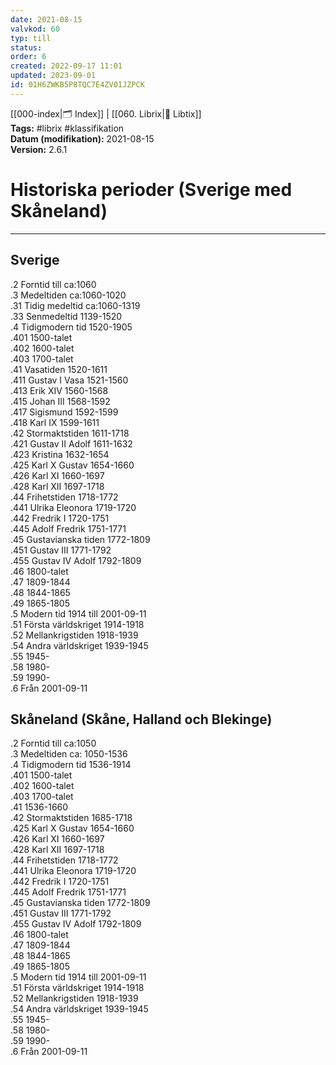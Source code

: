 ```yaml
---
date: 2021-08-15
valvkod: 60
typ: till
status: 
order: 6
created: 2022-09-17 11:01
updated: 2023-09-01
id: 01H6ZWKB5P8TQC7E4ZV01JZPCK
---
```


[[000-index|🗂 Index]] | [[060. Librix|📇 Libtix]]
<br>**Tags:** #librix #klassifikation
<br>**Datum (modifikation):** 2021-08-15
<br>**Version:** 2.6.1

#  Historiska perioder (Sverige med Skåneland)

---

## Sverige
.2    Forntid till ca:1060<br>
.3	  Medeltiden ca:1060-1020<br>
.31	  Tidig medeltid ca:1060-1319<br>
.33	  Senmedeltid 1139-1520<br>
.4	  Tidigmodern tid 1520-1905<br>
.401	1500-talet<br>
.402	1600-talet<br>
.403	1700-talet<br>
.41	  Vasatiden 1520-1611<br>
.411	Gustav I Vasa 1521-1560<br>
.413	Erik XIV 1560-1568<br>
.415	Johan III 1568-1592<br>
.417	Sigismund 1592-1599<br>
.418	Karl IX 1599-1611<br>
.42	  Stormaktstiden 1611-1718<br>
.421	Gustav II Adolf 1611-1632<br>
.423	Kristina 1632-1654<br>
.425	Karl X Gustav 1654-1660<br>
.426	Karl XI 1660-1697<br>
.428	Karl XII 1697-1718<br>
.44	  Frihetstiden 1718-1772<br>
.441	Ulrika Eleonora 1719-1720<br>
.442	Fredrik I 1720-1751<br>
.445	Adolf Fredrik 1751-1771<br>
.45	  Gustavianska tiden 1772-1809<br>
.451	Gustav III 1771-1792<br>
.455	Gustav IV Adolf 1792-1809<br>
.46	  1800-talet<br>
.47	  1809-1844<br>
.48	  1844-1865<br>
.49	  1865-1805<br>
.5	  Modern tid 1914 till 2001-09-11<br>
.51	  Första världskriget 1914-1918<br>
.52	  Mellankrigstiden 1918-1939<br>
.54	  Andra världskriget 1939-1945<br>
.55	  1945-<br>
.58	  1980-<br>
.59	  1990-<br>
.6	  Från 2001-09-11

## Skåneland (Skåne, Halland och Blekinge)
.2	  Forntid till ca:1050<br>
.3	  Medeltiden ca: 1050-1536<br>
.4	  Tidigmodern tid 1536-1914<br>
.401	1500-talet<br>
.402	1600-talet<br>
.403	1700-talet<br>
.41	  1536-1660<br>
.42	  Stormaktstiden 1685-1718<br>
.425	Karl X Gustav 1654-1660<br>
.426	Karl XI 1660-1697<br>
.428	Karl XII 1697-1718<br>
.44	  Frihetstiden 1718-1772<br>
.441	Ulrika Eleonora 1719-1720<br>
.442	Fredrik I 1720-1751<br>
.445	Adolf Fredrik 1751-1771<br>
.45	  Gustavianska tiden 1772-1809<br>
.451	Gustav III 1771-1792<br>
.455	Gustav IV Adolf 1792-1809<br>
.46	  1800-talet<br>
.47	  1809-1844<br>
.48	  1844-1865<br>
.49	  1865-1805<br>
.5	  Modern tid 1914 till 2001-09-11<br>
.51	  Första världskriget 1914-1918<br>
.52	  Mellankrigstiden 1918-1939<br>
.54	  Andra världskriget 1939-1945<br>
.55	  1945-<br>
.58	  1980-<br>
.59	  1990-<br>
.6	  Från 2001-09-11<br>
